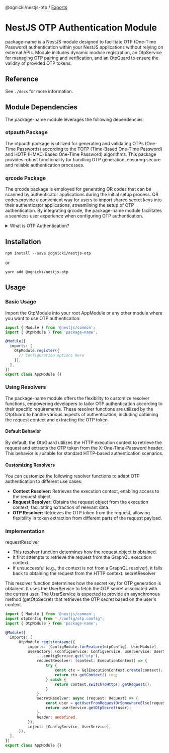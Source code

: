 @ognicki/nestjs-otp / [Exports](modules.md)

# NestJS OTP Authentication Module

package-name is a NestJS module designed to facilitate OTP (One-Time Password) 
authentication within your NestJS applications without relying on external APIs. 
Module includes dynamic module registration, an OtpService for managing OTP 
pairing and verification, and an OtpGuard to ensure the validity of provided OTP tokens.

## Reference

See `./docs` for more information.

## Module Dependencies

The package-name module leverages the following dependencies:

### otpauth Package

The otpauth package is utilized for generating and validating OTPs (One-Time Passwords) according to the TOTP (Time-Based One-Time Password) and HOTP (HMAC-Based One-Time Password) algorithms. This package provides robust functionality for handling OTP generation, ensuring secure and reliable authentication processes.

### qrcode Package

The qrcode package is employed for generating QR codes that can be scanned by authenticator applications during the initial setup process. QR codes provide a convenient way for users to import shared secret keys into their authenticator applications, streamlining the setup of OTP authentication. By integrating qrcode, the package-name module facilitates a seamless user experience when configuring OTP authentication.

<details>

<summary>What is OTP Authentication?</summary>

## What is OTP Authentication?

OTP (One-Time Password) authentication is a method used to verify a user's identity 
through the use of a unique, single-use password. Unlike traditional passwords, which 
remain static until changed by the user, OTPs are temporary and expire after a short 
period of time or upon single use.

### Authenticator Applications

Authenticator applications are a popular form of OTP authentication. These applications generate time-based OTPs (TOTPs) or HMAC-based OTPs (HOTPs) that can be used to authenticate users across various services and platforms.

</details>

## Installation

```shell
npm install --save @ognicki/nestjs-otp
```
or
```shell
yarn add @ognicki/nestjs-otp
```

## Usage

### Basic Usage

Import the OtpModule into your root AppModule or any other module where you want to use OTP authentication:

```typescript
import { Module } from '@nestjs/common';
import { OtpModule } from 'package-name';

@Module({
  imports: [
    OtpModule.register({
      // Configuration options here
    }),
  ],
})
export class AppModule {}
```

### Using Resolvers

The package-name module offers the flexibility to customize resolver functions, empowering developers to tailor OTP authentication according to their specific requirements. These resolver functions are utilized by the OtpGuard to handle various aspects of authentication, including obtaining the request context and extracting the OTP token.

#### Default Behavior

By default, the OtpGuard utilizes the HTTP execution context to retrieve the request and extracts the OTP token from the X-One-Time-Password header. This behavior is suitable for standard HTTP-based authentication scenarios.

#### Customizing Resolvers

You can customize the following resolver functions to adapt OTP authentication to different use cases:

- **Context Resolver:** Retrieves the execution context, enabling access to the request object.
- **Request Resolver:** Obtains the request object from the execution context, facilitating extraction of relevant data.
- **OTP Resolver:** Retrieves the OTP token from the request, allowing flexibility in token extraction from different parts of the request payload.

### Implementation

requestResolver

- This resolver function determines how the request object is obtained.
- It first attempts to retrieve the request from the GraphQL execution context.
- If unsuccessful (e.g., the context is not from a GraphQL resolver), it falls back to obtaining the request from the HTTP context.
  secretResolver

This resolver function determines how the secret key for OTP generation is obtained.
It uses the UserService to fetch the OTP secret associated with the current user.
The UserService is expected to provide an asynchronous method (getOtpSecret) that retrieves the OTP secret based on the user's context.

```typescript
import { Module } from '@nestjs/common';
import otpConfig from "./config/otp.config";
import { OtpModule } from 'package-name';

@Module({
  imports: [
      OtpModule.registerAsync({
          imports: [ConfigModule.forFeature(otpConfig), UserModule],
          useFactory: (configService: ConfigService, userService: UserService) => ({
              ...configService.get('otp'),
              requestResolver: (context: ExecutionContext) => {
                  try {
                      const ctx = GqlExecutionContext.create(context);
                      return ctx.getContext().req;
                  } catch {
                      return context.switchToHttp().getRequest();
                  }
              },
              secretResolver: async (request: Request) => {
                  const user = getUserFromRequestOrSomewhereElse(request);
                  return userService.getOtpSecret(user);
              },
              header: undefined,
          }),
          inject: [ConfigService, UserService],
      }),
  ],
})
export class AppModule {}
```

